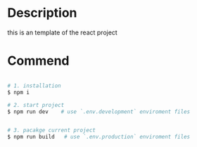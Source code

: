 # Description

this is an template of the react project

# Commend

```bash

# 1. installation
$ npm i

# 2. start project
$ npm run dev    # use `.env.development` enviroment files 


# 3. pacakge current project
$ npm run build   # use `.env.production` enviroment files 

```







